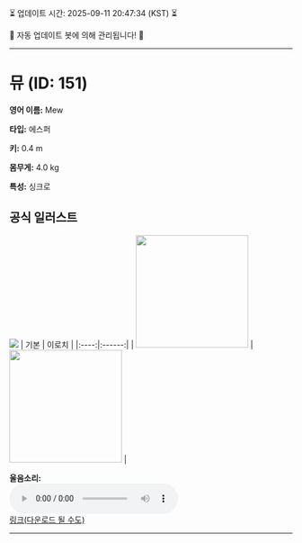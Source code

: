 
⏳ 업데이트 시간: 2025-09-11 20:47:34 (KST) ⏳

🤖 자동 업데이트 봇에 의해 관리됩니다! 🤖

---

# 뮤 (ID: 151)
**영어 이름:** Mew

**타입:** 에스퍼

**키:** 0.4 m

**몸무게:** 4.0 kg

**특성:** 싱크로

## 공식 일러스트
![](https://raw.githubusercontent.com/PokeAPI/sprites/master/sprites/pokemon/other/official-artwork/151.png)
| 기본 | 이로치 |
|:----:|:------:|
| <img src="http://play.pokemonshowdown.com/sprites/ani/mew.gif" width="200"> | <img src="http://play.pokemonshowdown.com/sprites/ani-shiny/mew.gif" width="200"> |

**울음소리:**<br><audio controls src="https://raw.githubusercontent.com/PokeAPI/cries/main/cries/pokemon/latest/151.ogg"></audio><br> [링크(다운로드 될 수도)](https://raw.githubusercontent.com/PokeAPI/cries/main/cries/pokemon/latest/151.ogg)


---
